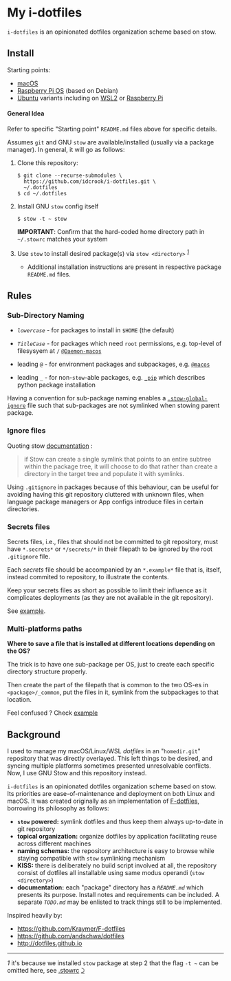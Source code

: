 My i-dotfiles
=============

`i-dotfiles` is an opinionated dotfiles organization scheme based on stow.

Install
-------

Starting points:

-	[macOS](%40macos/README-macos.md)
-	[Raspberry Pi OS](%40ubuntu/README-Raspbian.md) (based on Debian)
-	[Ubuntu](%40ubuntu/README.md) variants including on [WSL2](%40ubuntu/README-Ubuntu-WSL2-20.04.md) or [Raspberry Pi](%40ubuntu/README-Ubuntu-on-RasPi.md)

#### General Idea

Refer to specific "Starting point" `README.md` files above for specific details.

Assumes `git` and GNU `stow` are available/installed (usually via a package manager). In general, it will go as follows:

1.	Clone this repository:

	```console
	$ git clone --recurse-submodules \
	  https://github.com/idcrook/i-dotfiles.git \
	  ~/.dotfiles
	$ cd ~/.dotfiles
	```

1.	Install GNU `stow` config itself

	```console
	$ stow -t ~ stow
	```

    **IMPORTANT**: Confirm that the hard-coded home directory path in `~/.stowrc` matches your system

2.	Use `stow` to install desired package(s) via `stow <directory>` <sup id="a1">[1](#f1)</sup>

	-	Additional installation instructions are present in respective package `README.md` files.


Rules
-----

### Sub-Directory Naming

-   *`lowercase`* - for packages to install in `$HOME` (the default)

-	*`TitleCase`* - for packages which need `root` permissions, e.g. top-level of filesysyem at `/` [`@Daemon-macos`](https://github.com/Kraymer/F-dotfiles/blob/master/attic/@Daemon-osx)
-	leading `@` - for environment packages and subpackages, e.g. [`@macos`](https://github.com/idcrook/i-dotfiles/blob/master/%40macos/)
-	leading `_` - for non-`stow`-able packages, e.g. [`_pip`](https://github.com/idcrook/i-dotfiles/blob/master/_pip) which describes python package installation

Having a convention for sub-package naming enables a [`.stow-global-ignore`](https://github.com/idcrook/i-dotfiles/blob/master/stow/.stow-global-ignore#L6) file such that sub-packages are not symlinked when stowing parent package.

### Ignore files

Quoting stow [documentation](https://www.gnu.org/software/stow/manual/html_node/Installing-Packages.html#Installing-Packages) :

> if Stow can create a single symlink that points to an entire subtree within the package tree, it will choose to do that rather than create a directory in the target tree and populate it with symlinks.

Using `.gitignore` in packages because of this behaviour, can be useful for avoiding having this git repository cluttered with unknown files, when language package managers or App configs introduce files in certain directories.

### Secrets files

Secrets files, i.e., files that should not be committed to git repository, must have `*.secrets*` or `*/secrets/*` in their filepath to be ignored by the root `.gitignore` file.

Each *secrets* file should be accompanied by an `*.example*` file that is, itself, instead commited to repository, to illustrate the contents.

Keep your secrets files as short as possible to limit their influence as it complicates deployments (as they are not available in the git repository).

See [example](https://github.com/idcrook/i-dotfiles/blob/master/git/.config/git/config.secrets.example).

### Multi-platforms paths

**Where to save a file that is installed at different locations depending on the OS?**

The trick is to have one sub-package per OS, just to create each specific directory structure properly.

Then create the part of the filepath that is common to the two OS-es in `<package>/_common`, put the files in it, symlink from the subpackages to that location.

Feel confused ? Check [example](https://github.com/Kraymer/F-dotfiles/tree/master/_sublime_text_3/%40linux/.config/sublime-text-3)

Background
----------

I used to manage my macOS/Linux/WSL *dotfiles* in an "`homedir.git`" repository that was directly overlayed. This left things to be desired, and syncing multiple platforms sometimes presented unresolvable conflicts. Now, I use GNU Stow and this repository instead.

`i-dotfiles` is an opinionated dotfiles organization scheme based on stow. Its priorities are ease-of-maintenance and deployment on both Linux and macOS. It was created originally as an implementation of [F-dotfiles](https://github.com/Kraymer/F-dotfiles), borrowing its philosophy as follows:

-	**`stow` powered:** symlink dotfiles and thus keep them always up-to-date in git repository
-	**topical organization:** organize dotfiles by application facilitating reuse across different machines
-	**naming schemas:** the repository architecture is easy to browse while staying compatible with `stow` symlinking mechanism
-	**KISS:** there is deliberately no build script involved at all, the repository consist of dotfiles all installable using same modus operandi (`stow <directory>`\)
-	**documentation:** each "package" directory has a *`README.md`* which presents its purpose. Install notes and requirements can be included. A separate  *`TODO.md`* may be enlisted to track things still to be implemented.

Inspired heavily by:

-	https://github.com/Kraymer/F-dotfiles
-	https://github.com/andschwa/dotfiles
-	http://dotfiles.github.io


---

<i id="f1">1</i> it's because we installed `stow` package at step 2 that the flag `-t ~` can be omitted here, see [.stowrc](https://github.com/idcrook/i-dotfiles/blob/master/stow/.stowrc) [⤸](#a1)
